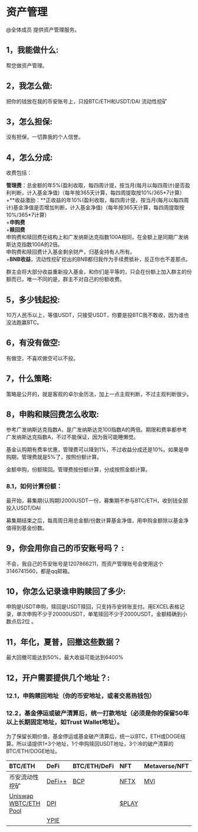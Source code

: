 # 资产管理

@全体成员 提供资产管理服务。

## 1，我能做什么:

帮您做资产管理。 

## 2，我怎么做:

把你的钱放在我的币安账号上，只投BTC/ETH和USDT/DAI 流动性挖矿

## 3，怎么担保:

没有担保，一切靠我的个人信誉。 

## 4，怎么分成:

收费包括：

**管理费**：总金额的年5%\(盈利收取，每四周计提，按当月\(每月以每四周计\)是否盈利判断，计入基金净值\)（每年按365天计算，每四周提取按10%/365\*7计算）  
+**收益激励：**正收益的年10%\(盈利收取，每四周计提，按当月\(每月以每四周计\)基金净值是否增加判断，计入基金净值\)（每年按365天计算，每四周提取按10%/365\*7计算）  
+**申购费**  
+**赎回费**  
      申购费和赎回费在结构上和广发纳斯达克指数100A相同，在金额上是同期广发纳斯达克指数100A的2倍。  
      申购费和赎回费计入基金剩余财产，归基金持有人所有。  
+**BNB收益**，流动性挖矿挖出的BNB都归我作为手续费抵补，反正你也不差那点。

群主会将大部分收益重新投入基金，和你们是平等的，只会在份额上加入群主的份额而已，唯一不同的是，群主不对自己的份额收费。

## 5，多少钱起投:

10万人民币以上，等值USDT，只接受USDT，你要是投BTC我不敢收，因为谁也没法跑赢BTC。 

## 6，有没有做空:

有做空，不喜欢做空可以不投。 

## 7，什么策略:

策略是公开的，就是客观的卓尔金历法，加上一点主观判断，不过主观判断很少。

## 8，申购和赎回费怎么收取:

参考广发纳斯达克指数A，是广发纳斯达克100指数A的两倍。期限和费率都参考广发纳斯达克指数A，不过不能保证，因为我可能睡懒觉。

基金认购期有费率优惠，管理费可以降到1%，不过收益分成还是10%。如果是申购期，管理费就是5%了，按照份额计算。

金额申购，份额赎回。管理费按份额计算，分成按照金额计算。 

### 8.1，如何计算份额：

最开始，募集期\(认购期\)2000USDT一份，募集期不参与BTC/ETH，收到钱全部投入USDT/DAI

募集期结束之后，每周周日用总金额/份数计算基金净值，用申购金额除以基金净值得到基金份数。

## 9，你会用你自己的币安账号吗？ :

不会，我自己的币安账号是1207866211，而资产管理账号会使用这个3146741560，都是qq邮箱。 

## 10，你怎么记录谁申购赎回了多少: 

申购是USDT申购，赎回是USDT赎回，只支持币安转账支付。用EXCEL表格记录，单次申购不少于20000USDT，单笔赎回不少于2000USDT。金额精确到小数点后2位 。

## 11，年化，夏普，回撤这些数据？

最大回撤可能达到50%，最大收益可能达到6400% 

## 12，开户需要提供几个地址？:

### 12.1，申购赎回地址（你的币安地址，或者交易热钱包） 

### 12.2，基金停运或破产清算后，统一打款地址（必须是你的保留50年以上长期固定地址，如Trust Wallet地址）。 

为了保留长期价值，基金停运或基金破产清算后，统一以BTC，ETH或DOGE结算。所以请提供1+3个地址，1个申购赎回USDT地址，3个冷的破产清算的BTC/ETH/DOGE地址。



| BTC/ETH | DeFi | BTC/ETH/DeFi | NFT | Metaverse/NFT |
| :--- | :--- | :--- | :--- | :--- |
| 币安流动性挖矿 | [DeFi++](https://app.zerion.io/invest/asset/DEFI%2B%2B-0x8d1ce361eb68e9e05573443c407d4a3bed23b033) | [BCP](https://app.zerion.io/invest/asset/BCP-0xe4f726adc8e89c6a6017f01eada77865db22da14) | [NFTX](https://app.zerion.io/invest/asset/NFTX-0x87d73e916d7057945c9bcd8cdd94e42a6f47f776) | [MVI](https://app.zerion.io/invest/asset/MVI-0x72e364f2abdc788b7e918bc238b21f109cd634d7) |
| [Uniswap WBTC/ETH Pool](https://app.zerion.io/invest/asset/UNI-V2-0xbb2b8038a1640196fbe3e38816f3e67cba72d940) | [DPI](https://app.zerion.io/invest/asset/DPI-0x1494ca1f11d487c2bbe4543e90080aeba4ba3c2b) |  | [$PLAY](https://app.zerion.io/invest/asset/PLAY-0x33e18a092a93ff21ad04746c7da12e35d34dc7c4) |  |
|  | [YPIE](https://app.zerion.io/invest/asset/YPIE-0x17525e4f4af59fbc29551bc4ece6ab60ed49ce31) |  |  |  |



